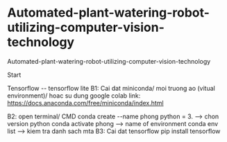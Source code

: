 # Automated-plant-watering-robot-utilizing-computer-vision-technology
Automated-plant-watering-robot-utilizing-computer-vision-technology


Start

Tensorflow -- tensorflow lite
B1: Cai dat miniconda/ moi truong ao (vitual environment)/ hoac su dung google colab
link: https://docs.anaconda.com/free/miniconda/index.html

B2: open terminal/ CMD
  conda create --name phong python = 3. --> chon version python
  conda activate phong --> name of environment
  conda env list   --> kiem tra danh sach mta
B3: Cai dat tensorflow
  pip install tensorflow
  
